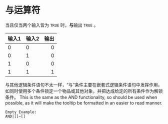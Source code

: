 # 与运算符

当且仅当两个输入皆为 `TRUE` 时，**与**输出 `TRUE` 。

| 输入1 | 输入2 | 输出 |
| --- | --- | --:|
| 0   | 0   |  0 |
| 0   | 1   |  0 |
| 1   | 0   |  0 |
| 1   | 1   |  1 |

与其他逻辑条件语句不太一样，“与”条件主要在嵌套式逻辑条件语句中发挥作用，如同时使用多个条件锁定一个物品或其他对象，并把达成给定的所有条件作为解锁条件。 This is the same as the AND functionality, so should be used when possible, as it will make the tooltip be formatted in an easier to read manner.

    Empty Example:
    AND|[]~[]